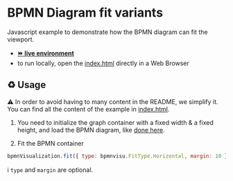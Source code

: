 # BPMN Diagram fit variants

Javascript example to demonstrate how the BPMN diagram can fit the viewport.
- [__:fast_forward: live environment__](https://cdn.statically.io/gh/process-analytics/bpmn-visualization-examples/master/examples/diagram-fit-variants/index.html)
- to run locally, open the [index.html](index.html) directly in a Web Browser

## ♻️ Usage
⚠️ In order to avoid having to many content in the README, we simplify it. You can find all the content of the example in [index.html](index.html).

1. You need to initialize the graph container with a fixed width & a fixed height, and load the BPMN diagram, like [done here](../diagram-fit-on-load/README.md). 

2. Fit the BPMN container
```javascript
bpmnVisualization.fit({ type: bpmnvisu.FitType.Horizontal, margin: 10 });
```

ℹ️ `type` and `margin` are optional.
